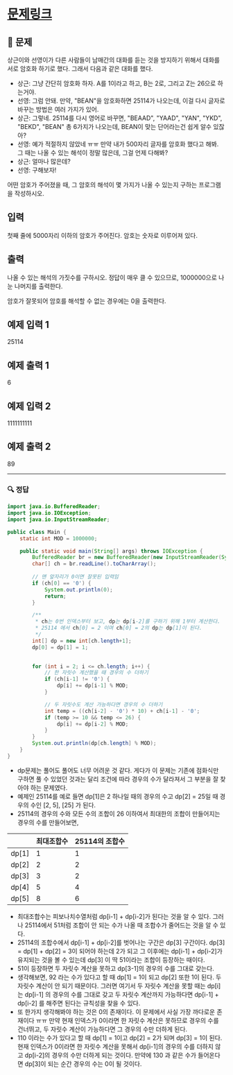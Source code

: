# [문제링크](https://www.acmicpc.net/problem/2011)

## 📝 문제

상근이와 선영이가 다른 사람들이 남매간의 대화를 듣는 것을 방지하기 위해서 대화를 서로 암호화 하기로 했다. 그래서 다음과 같은 대화를 했다.

-   상근: 그냥 간단히 암호화 하자. A를 1이라고 하고, B는 2로, 그리고 Z는 26으로 하는거야.
-   선영: 그럼 안돼. 만약, "BEAN"을 암호화하면 25114가 나오는데, 이걸 다시 글자로 바꾸는 방법은 여러 가지가 있어.
-   상근: 그렇네. 25114를 다시 영어로 바꾸면, "BEAAD", "YAAD", "YAN", "YKD", "BEKD", "BEAN" 총 6가지가 나오는데, BEAN이 맞는 단어라는건 쉽게 알수 있잖아?
-   선영: 예가 적절하지 않았네 ㅠㅠ 만약 내가 500자리 글자를 암호화 했다고 해봐. 그 때는 나올 수 있는 해석이 정말 많은데, 그걸 언제 다해봐?
-   상근: 얼마나 많은데?
-   선영: 구해보자!

어떤 암호가 주어졌을 때, 그 암호의 해석이 몇 가지가 나올 수 있는지 구하는 프로그램을 작성하시오.

## 입력

첫째 줄에 5000자리 이하의 암호가 주어진다. 암호는 숫자로 이루어져 있다.

## 출력

나올 수 있는 해석의 가짓수를 구하시오. 정답이 매우 클 수 있으므로, 1000000으로 나눈 나머지를 출력한다.

암호가 잘못되어 암호를 해석할 수 없는 경우에는 0을 출력한다.

## 예제 입력 1 

25114

## 예제 출력 1 

6

## 예제 입력 2 

1111111111

## 예제 출력 2 

89

---

### 🔍 정답

```java
import java.io.BufferedReader;
import java.io.IOException;
import java.io.InputStreamReader;

public class Main {
    static int MOD = 1000000;

    public static void main(String[] args) throws IOException {
        BufferedReader br = new BufferedReader(new InputStreamReader(System.in));
        char[] ch = br.readLine().toCharArray();
        
        // 맨 앞자리가 0이면 잘못된 입력임
        if (ch[0] == '0') {
            System.out.println(0);
            return;
        }

        /**
         * ch는 0번 인덱스부터 보고, dp는 dp[i-2]를 구하기 위해 1부터 계산한다.
         * 25114 에서 ch[0] = 2 이며 ch[0] = 2의 dp는 dp[1]이 된다.
         */
        int[] dp = new int[ch.length+1];
        dp[0] = dp[1] = 1;

        
        for (int i = 2; i <= ch.length; i++) {
            // 한 자릿수 계산했을 때 경우의 수 더하기
            if (ch[i-1] != '0') {
                dp[i] += dp[i-1] % MOD;
            }

            // 두 자릿수도 계산 가능하다면 경우의 수 더하기
            int temp = ((ch[i-2] - '0') * 10) + ch[i-1] - '0';
            if (temp >= 10 && temp <= 26) {
                dp[i] += dp[i-2] % MOD;
            }
        }
        System.out.println(dp[ch.length] % MOD);
    }
}
```
- dp문제는 풀어도 풀어도 너무 어려운 것 같다. 게다가 이 문제는 기존에 점화식만 구하면 풀 수 있었던 것과는 달리 조건에 따라 경우의 수가 달라져서 그 부분을 잘 찾아야 하는 문제였다.
- 예제인 25114를 예로 들면 dp[1]은 2 하나일 때의 경우의 수고 dp[2] = 25일 때 경우의 수인 [2, 5], [25] 가 된다.
- 25114의 경우의 수와 모든 수의 조합이 26 이하여서 최대한의 조합이 만들어지는 경우의 수를 만들어보면,

|       | 최대조합수 | 25114의 조합수 |
|:----- |:---------- |:-------------- |
| dp[1] | 1          | 1              |
| dp[2] | 2          | 2              |
| dp[3] | 3          | 2              |
| dp[4] | 5          | 4              |
| dp[5] | 8          | 6              |

- 최대조합수는 피보나치수열처럼 dp[i-1] + dp[i-2]가 된다는 것을 알 수 있다. 그러나 25114에서 51처럼 조합이 안 되는 수가 나올 때 조합수가 줄어드는 것을 알 수 있다.
- 25114의 조합수에서 dp[i-1] + dp[i-2]를 벗어나는 구간은 dp[3] 구간이다. dp[3] = dp[1] + dp[2] = 3이 되어야 하는데 2가 되고 그 이후에는 dp[i-1] + dp[i-2]가 유지되는 것을 볼 수 있는데 dp[3] 이 딱 51이라는 조합이 등장하는 때이다.
- 51이 등장하면 두 자릿수 계산을 못하고 dp[3-1]의 경우의 수를 그대로 갖는다.
- 생각해보면, 92 라는 수가 있다고 할 때 dp[1] = 1이 되고 dp[2] 또한 1이 된다. 두 자릿수 계산이 안 되기 때문이다. 그러면 여기서 두 자릿수 계산을 못할 때는 dp[i]는 dp[i-1] 의 경우의 수를 그대로 갖고 두 자릿수 계산까지 가능하다면 dp[i-1] + dp[i-2] 를 해주면 된다는 규칙성을 찾을 수 있다.
- 또 한가지 생각해봐야 하는 것은 0의 존재이다. 이 문제에서 사실 가장 까다로운 존재이다 ㅠㅠ 만약 현재 인덱스가 0이라면 한 자릿수 계산은 못하므로 경우의 수를 건너뛰고, 두 자릿수 계산이 가능하다면 그 경우의 수만 더하게 된다.
- 110 이라는 수가 있다고 할 때 dp[1] = 1이고 dp[2] = 2가 되며 dp[3] = 1이 된다. 현재 인덱스가 0이라면 한 자릿수 계산을 못해서 dp[i-1]의 경우의 수를 더하지 않고 dp[i-2]의 경우의 수만 더하게 되는 것이다. 만약에 130 과 같은 수가 들어온다면 dp[3]이 되는 순간 경우의 수는 0이 될 것이다.